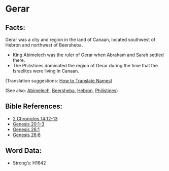 # Gerar

## Facts:

Gerar was a city and region in the land of Canaan, located southwest of Hebron and northwest of Beersheba.

* King Abimelech was the ruler of Gerar when Abraham and Sarah settled there.
* The Philistines dominated the region of Gerar during the time that the Israelites were living in Canaan.

(Translation suggestions: [How to Translate Names](../../translate/translate-names))

(See also: [Abimelech](../names/abimelech.md), [Beersheba](../names/beersheba.md), [Hebron](../names/hebron.md), [Philistines](../names/philistines.md))

## Bible References:

* [2 Chronicles 14:12-13](rc://en/tn/help/2ch/14/12)
* [Genesis 20:1-3](rc://en/tn/help/gen/20/01)
* [Genesis 26:1](rc://en/tn/help/gen/26/01)
* [Genesis 26:6](rc://en/tn/help/gen/26/06)

## Word Data:

* Strong’s: H1642
